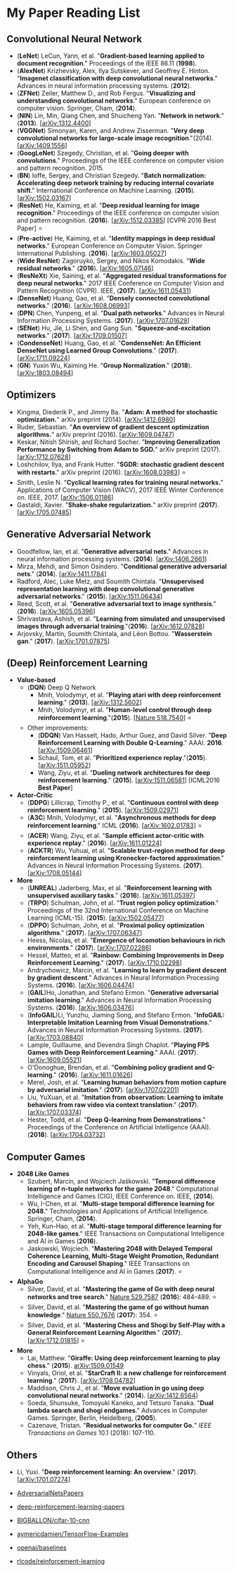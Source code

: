 # My Paper Reading List

## Convolutional Neural Network

- (**LeNet**) LeCun, Yann, et al. "**Gradient-based learning applied to document recognition**." Proceedings of the IEEE 86.11 (**1998**).
- (**AlexNet**) Krizhevsky, Alex, Ilya Sutskever, and Geoffrey E. Hinton. "**Imagenet classification with deep convolutional neural networks**." Advances in neural information processing systems. (**2012**).
- (**ZFNet**) Zeiler, Matthew D., and Rob Fergus. "**Visualizing and understanding convolutional networks**." European conference on computer vision. Springer, Cham, (**2014**).
- (**NIN**) Lin, Min, Qiang Chen, and Shuicheng Yan. "**Network in network**." (**2013**). [[arXiv:1312.4400][1]]
- (**VGGNet**) Simonyan, Karen, and Andrew Zisserman. "**Very deep convolutional networks for large-scale image recognition**."(2014). [[arXiv:1409.1556][2]]
- (**GoogLeNet**) Szegedy, Christian, et al. "**Going deeper with convolutions**." Proceedings of the IEEE conference on computer vision and pattern recognition. 2015.
- (**BN**) Ioffe, Sergey, and Christian Szegedy. "**Batch normalization: Accelerating deep network training by reducing internal covariate shift**." International Conference on Machine Learning. (**2015**). [[arXiv:1502.03167][3]]
- (**ResNet**) He, Kaiming, et al. "**Deep residual learning for image recognition**." Proceedings of the IEEE conference on computer vision and pattern recognition. (**2016**). [[arXiv:1512.03385][4]]  [CVPR 2016 Best Paper] :star:
- (**Pre-active**) He, Kaiming, et al. "**Identity mappings in deep residual networks**." European Conference on Computer Vision. Springer International Publishing. (**2016**). [[arXiv:1603.05027][5]]
- (**Wide ResNet**) Zagoruyko, Sergey, and Nikos Komodakis. "**Wide residual networks**." (**2016**). [[arXiv:1605.07146][6]]
- (**ResNeXt**) Xie, Saining, et al. "**Aggregated residual transformations for deep neural networks**." 2017 IEEE Conference on Computer Vision and Pattern Recognition (CVPR). IEEE, (**2017**). [[arXiv:1611.05431][7]]
- (**DenseNet**) Huang, Gao, et al. "**Densely connected convolutional networks**." (**2016**). [[arXiv:1608.06993][8]] 
- (**DPN**) Chen, Yunpeng, et al. "**Dual path networks**." Advances in Neural Information Processing Systems. (**2017**). [[arXiv:1707.01629][9]]
- (**SENet**) Hu, Jie, Li Shen, and Gang Sun. "**Squeeze-and-excitation networks**." (**2017**). [[arXiv:1709.01507][10]]
- (**CondenseNet**) Huang, Gao, et al. "**CondenseNet: An Efficient DenseNet using Learned Group Convolutions**." (**2017**). [[arXiv:1711.09224][11]] 
- (**GN**) Yuxin Wu, Kaiming He. "**Group Normalization**." (**2018**). [[arXiv:1803.08494][12]]

## Optimizers

- Kingma, Diederik P., and Jimmy Ba. "**Adam: A method for stochastic optimization.**" arXiv preprint (2014). [[arXiv:1412.6980][13]]
- Ruder, Sebastian. "**An overview of gradient descent optimization algorithms.**" arXiv preprint (2016). [[arXiv:1609.04747][14]]
- Keskar, Nitish Shirish, and Richard Socher. "**Improving Generalization Performance by Switching from Adam to SGD.**" arXiv preprint (2017). [[arXiv:1712.07628][15]]
- Loshchilov, Ilya, and Frank Hutter. "**SGDR: stochastic gradient descent with restarts**." arXiv preprint (2016). [[arXiv:1608.03983][16]] :star:
- Smith, Leslie N. "**Cyclical learning rates for training neural networks.**" Applications of Computer Vision (WACV), 2017 IEEE Winter Conference on. IEEE, 2017. [[arXiv:1506.01186][17]]
- Gastaldi, Xavier. "**Shake-shake regularization.**" arXiv preprint (**2017**). [[arXiv:1705.07485][18]]

## Generative Adversarial Network

- Goodfellow, Ian, et al. "**Generative adversarial nets**." Advances in neural information processing systems. (**2014**). [[arXiv:1406.2661][19]]
- Mirza, Mehdi, and Simon Osindero. "**Conditional generative adversarial nets**." (**2014**). [[arXiv:1411.1784][20]]
- Radford, Alec, Luke Metz, and Soumith Chintala. "**Unsupervised representation learning with deep convolutional generative adversarial networks**." (**2015**). [[arXiv:1511.06434][21]]
- Reed, Scott, et al. "**Generative adversarial text to image synthesis**." (**2016**). [[arXiv:1605.05396][22]]
- Shrivastava, Ashish, et al. "**Learning from simulated and unsupervised images through adversarial training**."(**2016**). [[arXiv:1612.07828][23]]
- Arjovsky, Martin, Soumith Chintala, and Léon Bottou. "**Wasserstein gan**." (**2017**). [[arXiv:1701.07875][24]]


## (Deep) Reinforcement Learning  

- **Value-based**
    - (**DQN**) Deep Q Network 
        - Mnih, Volodymyr, et al. "**Playing atari with deep reinforcement learning**." (**2013**). [[arXiv:1312.5602][25]] 
        - Mnih, Volodymyr, et al. "**Human-level control through deep reinforcement learning**."(**2015**). [[Nature 518.7540][26]] :star:
    - Other improvements:
        - (**DDQN**) Van Hasselt, Hado, Arthur Guez, and David Silver. "**Deep Reinforcement Learning with Double Q-Learning**." AAAI. **2016**. [[arXiv:1509.06461][27]]
        - Schaul, Tom, et al. "**Prioritized experience replay**."(**2015**). [[arXiv:1511.05952][28]] 
        - Wang, Ziyu, et al. "**Dueling network architectures for deep reinforcement learning**." (**2015**). [[arXiv:1511.06581][29]]  [ICML2016 **Best Paper**]
- **Actor-Critic**
    - (**DDPG**) Lillicrap, Timothy P., et al. "**Continuous control with deep reinforcement learning**." (**2015**). [[arXiv:1509.02971][30]]
    - (**A3C**) Mnih, Volodymyr, et al. "**Asynchronous methods for deep reinforcement learning**." ICML (**2016**). [[arXiv:1602.01783][31]] :star:
    - (**ACER**) Wang, Ziyu, et al. "**Sample efficient actor-critic with experience replay**." (**2016**). [[arXiv:1611.01224][32]]
    - (**ACKTR**) Wu, Yuhuai, et al. "**Scalable trust-region method for deep reinforcement learning using Kronecker-factored approximation**." Advances in Neural Information Processing Systems. (**2017**). [[arXiv:1708.05144][33]]
- **More**
    - (**UNREAL**) Jaderberg, Max, et al. "**Reinforcement learning with unsupervised auxiliary tasks**." (**2016**). [[arXiv:1611.05397][34]] 
    - (**TRPO**) Schulman, John, et al. "**Trust region policy optimization**." Proceedings of the 32nd International Conference on Machine Learning (ICML-15). (**2015**). [[arXiv:1502.05477][35]]
    - (**DPPO**) Schulman, John, et al. "**Proximal policy optimization algorithms**." (**2017**). [[arXiv:1707.06347][36]]
    - Heess, Nicolas, et al. "**Emergence of locomotion behaviours in rich environments**." (**2017**). [[arXiv:1707.02286][37]]
    - Hessel, Matteo, et al. "**Rainbow: Combining Improvements in Deep Reinforcement Learning**." (**2017**). [[arXiv:1710.02298][38]]
    - Andrychowicz, Marcin, et al. "**Learning to learn by gradient descent by gradient descent**." Advances in Neural Information Processing Systems. (**2016**). [[arXiv:1606.04474][39]]
    - (**GAIL**)Ho, Jonathan, and Stefano Ermon. "**Generative adversarial imitation learning**." Advances in Neural Information Processing Systems. (**2016**). [[arXiv:1606.03476][40]]
    - (**InfoGAIL**)Li, Yunzhu, Jiaming Song, and Stefano Ermon. "**InfoGAIL: Interpretable Imitation Learning from Visual Demonstrations**." Advances in Neural Information Processing Systems. (**2017**).  [[arXiv:1703.08840][41]]
    - Lample, Guillaume, and Devendra Singh Chaplot. "**Playing FPS Games with Deep Reinforcement Learning**." AAAI. (**2017**). [[arXiv:1609.05521][42]]
    - O'Donoghue, Brendan, et al. "**Combining policy gradient and Q-learning**." (**2016**).  [[arXiv:1611.01626][43]]
    - Merel, Josh, et al. "**Learning human behaviors from motion capture by adversarial imitation**."  (**2017**). [[arXiv:1707.02201][44]]
    - Liu, YuXuan, et al. "**Imitation from observation: Learning to imitate behaviors from raw video via context translation**." (**2017**). [[arXiv:1707.03374][45]]
    - Hester, Todd, et al. "**Deep Q-learning from Demonstrations**." Proceedings of the Conference on Artificial Intelligence (AAAI). (**2018**). [[arXiv:1704.03732][46]]


## Computer Games 

-  **2048 Like Games**
    - Szubert, Marcin, and Wojciech Jaśkowski. "**Temporal difference learning of n-tuple networks for the game 2048**." Computational Intelligence and Games (CIG), IEEE Conference on. IEEE, (**2014**).
    - Wu, I-Chen, et al. "**Multi-stage temporal difference learning for 2048**." Technologies and Applications of Artificial Intelligence. Springer, Cham, (**2014**).
    - Yeh, Kun-Hao, et al. "**Multi-stage temporal difference learning for 2048-like games**." IEEE Transactions on Computational Intelligence and AI in Games (**2016**).
    - Jaskowski, Wojciech. "**Mastering 2048 with Delayed Temporal Coherence Learning, Multi-Stage Weight Promotion, Redundant Encoding and Carousel Shaping**." IEEE Transactions on Computational Intelligence and AI in Games (**2017**). :star:
- **AlphaGo** 
    -  Silver, David, et al. "**Mastering the game of Go with deep neural networks and tree search**." [Nature 529.7587][47] (**2016**): 484-489. :star:
    -  Silver, David, et al. "**Mastering the game of go without human knowledge**." [Nature 550.7676][48] (**2017**): 354. :star:
    -  Silver, David, et al. "**Mastering Chess and Shogi by Self-Play with a General Reinforcement Learning Algorithm**."  (**2017**). [[arXiv:1712.01815][49]] :star:
- **More**
    - Lai, Matthew. "**Giraffe: Using deep reinforcement learning to play chess**." (**2015**). [arXiv:1509.01549][50] 
    -  Vinyals, Oriol, et al. "**StarCraft II: a new challenge for reinforcement learning**." (**2017**). [[arXiv:1708.04782][51]]    
    -  Maddison, Chris J., et al. "**Move evaluation in go using deep convolutional neural networks**." (**2014**). [[arXiv:1412.6564][52]]
    -  Soeda, Shunsuke, Tomoyuki Kaneko, and Tetsuro Tanaka. "**Dual lambda search and shogi endgames**." Advances in Computer Games. Springer, Berlin, Heidelberg, (**2005**).
    -  Cazenave, Tristan. "**Residual networks for computer Go.**" _IEEE Transactions on Games_ 10.1 (2018): 107-110.

    
## Others 

- Li, Yuxi. "**Deep reinforcement learning: An overview**." (**2017**). [[arXiv:1701.07274][53]]
- [AdversarialNetsPapers][54]
- [deep-reinforcement-learning-papers][55]
- [BIGBALLON/cifar-10-cnn][56]
- [aymericdamien/TensorFlow-Examples][57]
- [openai/baselines][58]
- [rlcode/reinforcement-learning][59]


  [1]: https://arxiv.org/abs/1312.4400
  [2]: https://arxiv.org/abs/1409.1556
  [3]: https://arxiv.org/abs/1502.03167
  [4]: https://arxiv.org/abs/1512.03385
  [5]: https://arxiv.org/abs/1603.05027
  [6]: https://arxiv.org/abs/1605.07146
  [7]: https://arxiv.org/abs/1611.05431
  [8]: https://arxiv.org/abs/1608.06993
  [9]: https://arxiv.org/abs/1707.01629
  [10]: https://arxiv.org/abs/1709.01507
  [11]: https://arxiv.org/abs/1711.09224
  [12]: https://arxiv.org/abs/1803.08494
  [13]: https://arxiv.org/abs/1412.6980
  [14]: https://arxiv.org/abs/1609.04747
  [15]: https://arxiv.org/abs/1712.07628
  [16]: https://arxiv.org/abs/1608.03983
  [17]: https://arxiv.org/abs/1506.01186
  [18]: https://arxiv.org/abs/1705.07485
  [19]: https://arxiv.org/abs/1406.2661
  [20]: https://arxiv.org/abs/1411.1784
  [21]: https://arxiv.org/abs/1511.06434
  [22]: https://arxiv.org/abs/1605.05396
  [23]: https://arxiv.org/abs/1612.07828
  [24]: https://arxiv.org/abs/1701.07875
  [25]: https://arxiv.org/abs/1312.5602
  [26]: https://www.nature.com/articles/nature14236
  [27]: https://arxiv.org/abs/1509.06461
  [28]: https://arxiv.org/abs/1511.05952
  [29]: https://arxiv.org/abs/1511.06581
  [30]: https://arxiv.org/abs/1509.02971
  [31]: https://arxiv.org/abs/1602.01783
  [32]: https://arxiv.org/abs/1611.01224
  [33]: https://arxiv.org/abs/1708.05144
  [34]: https://arxiv.org/abs/1611.05397
  [35]: https://arxiv.org/abs/1502.05477
  [36]: https://arxiv.org/abs/1707.06347
  [37]: https://arxiv.org/abs/1707.02286
  [38]: https://arxiv.org/abs/1710.02298
  [39]: https://arxiv.org/abs/1606.04474
  [40]: https://arxiv.org/abs/1606.03476
  [41]: https://arxiv.org/abs/1703.08840
  [42]: https://arxiv.org/abs/1609.05521
  [43]: https://arxiv.org/abs/1611.01626
  [44]: https://arxiv.org/abs/1707.02201
  [45]: https://arxiv.org/abs/1707.03374
  [46]: https://arxiv.org/abs/1704.03732
  [47]: https://www.nature.com/articles/nature16961
  [48]: https://www.nature.com/articles/nature24270
  [49]: https://arxiv.org/abs/1712.01815
  [50]: https://arxiv.org/abs/1509.01549
  [51]: https://arxiv.org/abs/1708.04782
  [52]: https://arxiv.org/abs/1412.6564
  [53]: https://arxiv.org/abs/1701.07274
  [54]: https://github.com/zhangqianhui/AdversarialNetsPapers
  [55]: https://github.com/junhyukoh/deep-reinforcement-learning-papers
  [56]: https://github.com/BIGBALLON/cifar-10-cnn
  [57]: https://github.com/aymericdamien/TensorFlow-Examples
  [58]: https://github.com/openai/baselines
  [59]: https://github.com/rlcode/reinforcement-learning
